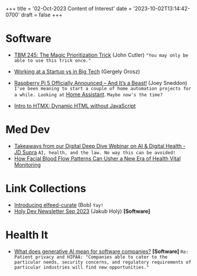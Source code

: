 +++
title = '02-Oct-2023 Content of Interest'
date = '2023-10-02T13:14:42-0700'
draft = false
+++


# Software

-   [TBM 245: The Magic Prioritization Trick](https://cutlefish.substack.com/p/tbm-245-the-magic-prioritization) (John Cutler)
    `"You may only be able to use this trick once."`
-   [Working at a Startup vs in Big Tech](https://blog.pragmaticengineer.com/working-at-a-startup-vs-in-big-tech/) (Gergely Orosz)
-   [Raspberry Pi 5 Officially Announced – And It’s a Beast!](https://www.omgubuntu.co.uk/2023/09/raspberry-pi-5-officially-announced) (Joey Sneddon)
    `I've been meaning to start a couple of home automation projects for a while. Looking at` [Home Assistant](https://www.home-assistant.io). `Maybe now's the time?`

-   [Intro to HTMX: Dynamic HTML without JavaScript](https://www.infoworld.com/article/3706951/htmx-dynamic-html-without-the-javascript.html#tk.rss_applicationdevelopment)


# Med Dev

-   [Takeaways from our Digital Deep Dive Webinar on AI &amp; Digital Health - JD Supra](https://www.google.com/url?rct=j&sa=t&url=https://www.jdsupra.com/legalnews/takeaways-from-our-digital-deep-dive-7572287/&ct=ga&cd=CAIyGjdmYTYyZTUxM2FiM2QxMmY6Y29tOmVuOlVT&usg=AOvVaw3zyZKcTnbchyT12dUfibtq)
    `AI, health, and the law. No way this can be avoided!`
-   [How Facial Blood Flow Patterns Can Usher a New Era of Health Vital Monitoring](https://www.google.com/url?rct=j&sa=t&url=https://hitconsultant.net/2023/09/28/facial-blood-flow-patterns-can-usher-a-new-era-of-health-vital-monitoring/&ct=ga&cd=CAIyGjdmYTYyZTUxM2FiM2QxMmY6Y29tOmVuOlVT&usg=AOvVaw10oCgCEbvl9f-mQ7KSO5Yl)


# Link Collections

-   [Introducing elfeed-curate](https://bobonmedicaldevicesoftware.com/blog/2023/10/02/introducing-elfeed-curate/) (Bob)
    `Yay!`
-   [Holy Dev Newsletter Sep 2023](https://blog.jakubholy.net/2023/09-newsletter/) (Jakub Holý) ****[Software]****


# Health It

-   [What does generative AI mean for software companies?](https://www.infoworld.com/article/3707796/what-does-generative-ai-mean-for-software-companies.html#tk.rss_applicationdevelopment) ****[Software]****
    `Re: Patient privacy and HIPAA: "Companies able to cater to the particular needs, security concerns, and regulatory requirements of particular industries will find new opportunities."`

